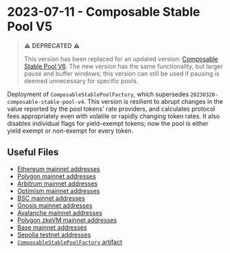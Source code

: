 # 2023-07-11 - Composable Stable Pool V5

> ⚠️ **DEPRECATED** ⚠️
>
> This version has been replaced for an updated version: [Composable Stable Pool V6](../../tasks/20240223-composable-stable-pool-v6). The new version has the same functionality, but larger pause and buffer windows; this version can still be used if pausing is deemed unnecessary for specific pools.

Deployment of `ComposableStablePoolFactory`, which supersedes `20230320-composable-stable-pool-v4`.
This version is resilient to abrupt changes in the value reported by the pool tokens' rate providers, and calculates
protocol fees appropriately even with volatile or rapidly changing token rates.
It also disables individual flags for yield-exempt tokens; now the pool is either yield exempt or non-exempt for every
token.

## Useful Files

- [Ethereum mainnet addresses](./output/mainnet.json)
- [Polygon mainnet addresses](./output/polygon.json)
- [Arbitrum mainnet addresses](./output/arbitrum.json)
- [Optimism mainnet addresses](./output/optimism.json)
- [BSC mainnet addresses](./output/bsc.json)
- [Gnosis mainnet addresses](./output/gnosis.json)
- [Avalanche mainnet addresses](./output/avalanche.json)
- [Polygon zkeVM mainnet addresses](./output/zkevm.json)
- [Base mainnet addresses](./output/base.json)
- [Sepolia testnet addresses](./output/sepolia.json)
- [`ComposableStablePoolFactory` artifact](./artifact/ComposableStablePoolFactory.json)
